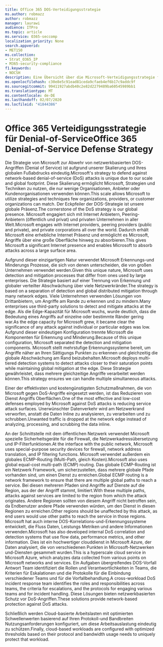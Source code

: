 ```yaml
---
title: Office 365 DOS-Verteidigungsstrategie
ms.author: robmazz
author: robmazz
manager: laurawi
audience: ITPro
ms.topic: article
ms.service: O365-seccomp
localization_priority: None
search.appverid:
- MET150
ms.collection:
- Strat_O365_IP
- M365-security-compliance
f1.keywords:
- NOCSH
description: Eine Übersicht über die Microsoft-Verteidigungsstrategie für DOS-Angriffe (Denial of Service).
ms.openlocfilehash: c30e8e5c91ead81ceda9cfaeb4ef6b17c9addc9f
ms.sourcegitcommit: 99411927abdb40c2e82d2279489ba60545989bb1
ms.translationtype: MT
ms.contentlocale: de-DE
ms.lasthandoff: 02/07/2020
ms.locfileid: "41844386"
---
```

# <a name="office-365-denial-of-service-defense-strategy"></a><span data-ttu-id="03ecb-103">Office 365 Verteidigungsstrategie für Denial-of-Service</span><span class="sxs-lookup"><span data-stu-id="03ecb-103">Office 365 Denial-of-Service Defense Strategy</span></span>

<span data-ttu-id="03ecb-104">Die Strategie von Microsoft zur Abwehr von netzwerkbasierten DOS-Angriffen (Denial of Service) ist aufgrund unserer Skalierung und Ihres globalen Fußabdrucks eindeutig.</span><span class="sxs-lookup"><span data-stu-id="03ecb-104">Microsoft's strategy to defend against network-based denial-of-service (DoS) attacks is unique due to our scale and global footprint.</span></span> <span data-ttu-id="03ecb-105">Diese Skalierung ermöglicht Microsoft, Strategien und Techniken zu nutzen, die nur wenige Organisationen, Anbieter oder Kundenorganisationen verwenden können.</span><span class="sxs-lookup"><span data-stu-id="03ecb-105">This scale allows Microsoft to utilize strategies and techniques few organizations, providers, or customer organizations can match.</span></span> <span data-ttu-id="03ecb-106">Der Eckpfeiler der DOS-Strategie ist unsere globale Präsenz.</span><span class="sxs-lookup"><span data-stu-id="03ecb-106">The cornerstone of the DoS strategy is our global presence.</span></span> <span data-ttu-id="03ecb-107">Microsoft engagiert sich mit Internet Anbietern, Peering-Anbietern (öffentlich und privat) und privaten Unternehmen in aller Welt.</span><span class="sxs-lookup"><span data-stu-id="03ecb-107">Microsoft engages with Internet providers, peering providers (public and private), and private corporations all over the world.</span></span> <span data-ttu-id="03ecb-108">Dadurch erhält Microsoft eine erhebliche Internet Präsenz und ermöglicht es Microsoft, Angriffe über eine große Oberfläche hinweg zu absorbieren.</span><span class="sxs-lookup"><span data-stu-id="03ecb-108">This gives Microsoft a significant Internet presence and enables Microsoft to absorb attacks across a large surface area.</span></span>

<span data-ttu-id="03ecb-109">Aufgrund dieser einzigartigen Natur verwendet Microsoft Erkennungs-und Minderungs Prozesse, die sich von denen unterscheiden, die von großen Unternehmen verwendet werden.</span><span class="sxs-lookup"><span data-stu-id="03ecb-109">Given this unique nature, Microsoft uses detection and mitigation processes that differ from ones used by large enterprises.</span></span> <span data-ttu-id="03ecb-110">Die Strategie basiert auf einer Trennung von Erkennung und globaler verteilter Abschwächung über viele Netzwerkränder.</span><span class="sxs-lookup"><span data-stu-id="03ecb-110">The strategy is based on a separation of detection and global distributed mitigation through many network edges.</span></span> <span data-ttu-id="03ecb-111">Viele Unternehmen verwenden Lösungen von Drittanbietern, um Angriffe am Rande zu erkennen und zu mindern.</span><span class="sxs-lookup"><span data-stu-id="03ecb-111">Many enterprises use third-party solutions to detect and mitigate attacks at the edge.</span></span> <span data-ttu-id="03ecb-112">Als die Edge-Kapazität für Microsoft wuchs, wurde deutlich, dass die Bedeutung eines Angriffs auf einzelne oder bestimmte Ränder gering war.</span><span class="sxs-lookup"><span data-stu-id="03ecb-112">As the edge capacity for Microsoft grew, it became clear the significance of any attack against individual or particular edges was low.</span></span> <span data-ttu-id="03ecb-113">Aufgrund dieser eindeutigen Konfiguration trennte Microsoft die Komponenten für Erkennung und Minderung.</span><span class="sxs-lookup"><span data-stu-id="03ecb-113">Because of this unique configuration, Microsoft separated the detection and mitigation components.</span></span> <span data-ttu-id="03ecb-114">Microsoft stellt mehrstufige Erkennungssysteme bereit, um Angriffe näher an Ihren Sättigungs Punkten zu erkennen und gleichzeitig die globale Abschwächung am Rand beizubehalten.</span><span class="sxs-lookup"><span data-stu-id="03ecb-114">Microsoft deploys multi-tiered detection systems to detect attacks closer to their saturation points while maintaining global mitigation at the edge.</span></span> <span data-ttu-id="03ecb-115">Diese Strategie gewährleistet, dass mehrere gleichzeitige Angriffe verarbeitet werden können.</span><span class="sxs-lookup"><span data-stu-id="03ecb-115">This strategy ensures we can handle multiple simultaneous attacks.</span></span>

<span data-ttu-id="03ecb-116">Einer der effektivsten und kostengünstigsten Schutzmaßnahmen, die von Microsoft gegen DoS-Angriffe eingesetzt werden, ist das Reduzieren von Dienst Angriffs Oberflächen.</span><span class="sxs-lookup"><span data-stu-id="03ecb-116">One of the most effective and low-cost defenses employed by Microsoft against DoS attacks is reducing service attack surfaces.</span></span> <span data-ttu-id="03ecb-117">Unerwünschter Datenverkehr wird am Netzwerkrand verworfen, anstatt die Daten Inline zu analysieren, zu verarbeiten und zu schrubben.</span><span class="sxs-lookup"><span data-stu-id="03ecb-117">Unwanted traffic is dropped at the network edge instead of analyzing, processing, and scrubbing the data inline.</span></span>

<span data-ttu-id="03ecb-118">An der Schnittstelle mit dem öffentlichen Netzwerk verwendet Microsoft spezielle Sicherheitsgeräte für die Firewall, die Netzwerkadressübersetzung und IP-Filterfunktionen.</span><span class="sxs-lookup"><span data-stu-id="03ecb-118">At the interface with the public network, Microsoft uses special-purpose security devices for firewall, network address translation, and IP filtering functions.</span></span> <span data-ttu-id="03ecb-119">Microsoft verwendet außerdem ein globales ECMP-Routing (Multi-Path, gleich Kosten).</span><span class="sxs-lookup"><span data-stu-id="03ecb-119">Microsoft also uses global equal-cost multi-path (ECMP) routing.</span></span> <span data-ttu-id="03ecb-120">Das globale ECMP-Routing ist ein Netzwerk Framework, um sicherzustellen, dass mehrere globale Pfade vorhanden sind, um einen Dienst zu erreichen.</span><span class="sxs-lookup"><span data-stu-id="03ecb-120">Global ECMP routing is a network framework to ensure that there are multiple global paths to reach a service.</span></span> <span data-ttu-id="03ecb-121">Bei diesen mehreren Pfaden sind Angriffe auf Dienste auf die Region, aus der der Angriff stammt, limitiert.</span><span class="sxs-lookup"><span data-stu-id="03ecb-121">With these multiple paths, attacks against services are limited to the region from which the attack originates.</span></span> <span data-ttu-id="03ecb-122">Andere Regionen sollten von diesem Angriff nicht betroffen sein, da Endbenutzer andere Pfade verwenden würden, um den Dienst in diesen Regionen zu erreichen.</span><span class="sxs-lookup"><span data-stu-id="03ecb-122">Other regions should be unaffected by this attack, as end users would use other paths to reach the service in those regions.</span></span> <span data-ttu-id="03ecb-123">Microsoft hat auch interne DOS-Korrelations-und-Erkennungssysteme entwickelt, die Fluss Daten, Leistungs Metriken und andere Informationen verwenden.</span><span class="sxs-lookup"><span data-stu-id="03ecb-123">Microsoft has also developed internal DoS correlation and detection systems that use flow data, performance metrics, and other information.</span></span> <span data-ttu-id="03ecb-124">Dies ist ein hochwertiger clouddienst in Microsoft Azure, der Daten analysiert, die von verschiedenen Punkten in Microsoft-Netzwerken und-Diensten gesammelt wurden.</span><span class="sxs-lookup"><span data-stu-id="03ecb-124">This is a hyperscale cloud service in Microsoft Azure, which analyzes data collected from various points on Microsoft networks and services.</span></span> <span data-ttu-id="03ecb-125">Ein Aufgaben übergreifendes DOS-Vorfall Antwort Team identifiziert die Rollen und Verantwortlichkeiten in Teams, die Kriterien für Eskalationen und die Protokolle für die Einbindung verschiedener Teams und für die Vorfallbehandlung.</span><span class="sxs-lookup"><span data-stu-id="03ecb-125">A cross-workload DoS incident response team identifies the roles and responsibilities across teams, the criteria for escalations, and the protocols for engaging various teams and for incident handling.</span></span> <span data-ttu-id="03ecb-126">Diese Lösungen bieten netzwerkbasierten Schutz vor DoS-Angriffen.</span><span class="sxs-lookup"><span data-stu-id="03ecb-126">These solutions provide network-based protection against DoS attacks.</span></span>

<span data-ttu-id="03ecb-127">Schließlich werden Cloud-basierte Arbeitslasten mit optimierten Schwellenwerten basierend auf Ihren Protokoll-und Bandbreiten Nutzungsanforderungen konfiguriert, um diese Arbeitsauslastung eindeutig zu schützen.</span><span class="sxs-lookup"><span data-stu-id="03ecb-127">Finally, cloud-based workloads are configured with optimized thresholds based on their protocol and bandwidth usage needs to uniquely protect that workload.</span></span>
